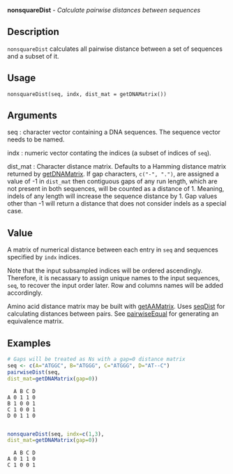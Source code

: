 **nonsquareDist** - *Calculate pairwise distances between sequences*

Description
--------------------

`nonsquareDist` calculates all pairwise distance between a set of sequences and a subset of it.


Usage
--------------------
```
nonsquareDist(seq, indx, dist_mat = getDNAMatrix())
```

Arguments
-------------------

seq
:   character vector containing a DNA sequences. The sequence vector needs to
be named.

indx
:   numeric vector contating the indices (a subset of indices of `seq`).

dist_mat
:   Character distance matrix. Defaults to a Hamming distance 
matrix returned by [getDNAMatrix](getDNAMatrix.md). If gap 
characters, `c("-", ".")`, are assigned a value of -1 
in `dist_mat` then contiguous gaps of any run length,
which are not present in both sequences, will be counted as a 
distance of 1. Meaning, indels of any length will increase
the sequence distance by 1. Gap values other than -1 will 
return a distance that does not consider indels as a special case.




Value
-------------------

A matrix of numerical distance between each entry in `seq` and 
sequences specified by `indx` indices. 

Note that the input subsampled indices will be ordered ascendingly. Therefore, 
it is necassary to assign unique names to the input sequences, `seq`, 
to recover the input order later. Row and columns names will be added accordingly.

Amino acid distance matrix may be built with [getAAMatrix](getAAMatrix.md). 
Uses [seqDist](seqDist.md) for calculating distances between pairs.
See [pairwiseEqual](pairwiseEqual.md) for generating an equivalence matrix.



Examples
-------------------

```R
# Gaps will be treated as Ns with a gap=0 distance matrix
seq <- c(A="ATGGC", B="ATGGG", C="ATGGG", D="AT--C")
pairwiseDist(seq, 
dist_mat=getDNAMatrix(gap=0))

```


```
  A B C D
A 0 1 1 0
B 1 0 0 1
C 1 0 0 1
D 0 1 1 0

```


```R

nonsquareDist(seq, indx=c(1,3), 
dist_mat=getDNAMatrix(gap=0))
```


```
  A B C D
A 0 1 1 0
C 1 0 0 1

```








